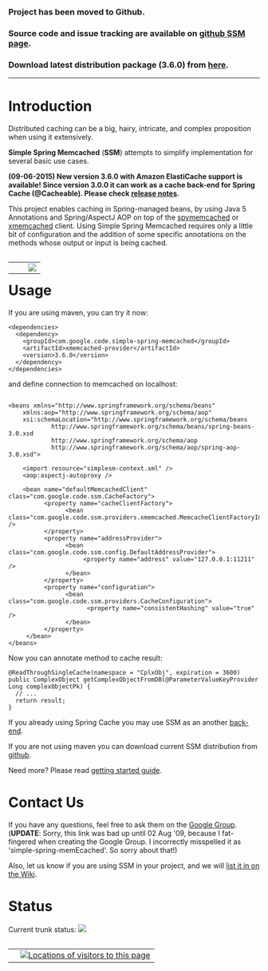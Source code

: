 ### Project has been moved to Github. ###
### Source code and issue tracking are available on [github SSM page](https://github.com/ragnor/simple-spring-memcached). ###
### Download latest distribution package (3.6.0) from [here](https://github.com/ragnor/simple-spring-memcached/releases/download/3.6.0/simple-spring-memcached-3.6.0-dist.zip). ###

---



# Introduction #

Distributed caching can be a big, hairy, intricate, and complex proposition when using it extensively.

**Simple Spring Memcached** (**SSM**) attempts to simplify implementation for several basic use cases.

**(09-06-2015) New version 3.6.0 with Amazon ElastiCache support is available! Since version 3.0.0 it can work as a cache back-end for Spring Cache (@Cacheable). Please check [release notes](ReleaseNotes.md).**

This project enables caching in Spring-managed beans, by using Java 5 Annotations and Spring/AspectJ AOP on top of the [spymemcached](http://code.google.com/p/spymemcached/) or [xmemcached](http://code.google.com/p/xmemcached/) client. Using Simple Spring Memcached requires only a little bit of configuration and the addition of some specific annotations on the methods whose output or input is being cached.

<table align='left' cellspacing='20'> <tr> <td><wiki:gadget url="https://www.ohloh.net/p/56137/widgets/project_users.xml" height="125" border="0"/></td>  <td> <wiki:gadget url="https://www.ohloh.net/p/56137/widgets/project_partner_badge.xml" height="70" border="0"/> </td>
<td> <a href='https://ragnor.ci.cloudbees.com'><img src='http://web-static-cloudfront.s3.amazonaws.com/images/badges/BuiltOnDEV.png' /></a> </td>
</tr> </table>

# Usage #

If you are using maven, you can try it now:
```
<dependencies>
  <dependency>
    <groupId>com.google.code.simple-spring-memcached</groupId>
    <artifactId>xmemcached-provider</artifactId>
    <version>3.6.0</version>
  </dependency> 
</dependencies>
```

and define connection to memcached on localhost:
```

<beans xmlns="http://www.springframework.org/schema/beans" 
    xmlns:aop="http://www.springframework.org/schema/aop"
    xsi:schemaLocation="http://www.springframework.org/schema/beans
            http://www.springframework.org/schema/beans/spring-beans-3.0.xsd
            http://www.springframework.org/schema/aop
            http://www.springframework.org/schema/aop/spring-aop-3.0.xsd">

    <import resource="simplesm-context.xml" />
    <aop:aspectj-autoproxy />

    <bean name="defaultMemcachedClient" class="com.google.code.ssm.CacheFactory">
          <property name="cacheClientFactory">
                <bean class="com.google.code.ssm.providers.xmemcached.MemcacheClientFactoryImpl" />
          </property>
          <property name="addressProvider">
                <bean class="com.google.code.ssm.config.DefaultAddressProvider">
                     <property name="address" value="127.0.0.1:11211" />
                </bean>
          </property>
          <property name="configuration">
                <bean class="com.google.code.ssm.providers.CacheConfiguration">
                      <property name="consistentHashing" value="true" />
                </bean>
          </property>
     </bean>
</beans>
```

Now you can annotate method to cache result:
```
@ReadThroughSingleCache(namespace = "CplxObj", expiration = 3600)
public ComplexObject getComplexObjectFromDB(@ParameterValueKeyProvider Long complexObjectPk) {
  // ...
  return result;
}
```

If you already using Spring Cache you may use SSM as an another [back-end](Getting_Started#Spring_3.1_Cache_Integration.md).

If you are not using maven you can download current SSM distribution from [github](https://github.com/ragnor/simple-spring-memcached/releases/download/3.6.0/simple-spring-memcached-3.6.0-dist.zip).

Need more? Please read [getting started guide](Getting_Started.md).

# Contact Us #
If you have any questions, feel free to ask them on the [Google Group](http://groups.google.com/group/simple-spring-memecached). (**UPDATE**: Sorry, this link was bad up until 02 Aug '09, because I fat-fingered when creating the Google Group. I incorrectly misspelled it as 'simple-spring-memEcached'. So sorry about that!)

Also, let us know if you are using SSM in your project, and we will [list it in on the Wiki](ProjectsUsingSSM.md).

# Status #
Current trunk status: <a href='https://ragnor.ci.cloudbees.com/job/Simple%20Spring%20Memcached%20(SSM)/'><img src='https://ragnor.ci.cloudbees.com/job/Simple%20Spring%20Memcached%20(SSM)/badge/icon?abc=sth.png'></img></a>

<table align='left' cellspacing='20'> <tr><td> <wiki:gadget url="https://www.ohloh.net/p/56137/widgets/project_basic_stats.xml" height="235" width="360" border="0"/> </td><td valign='middle'> <a href='http://www3.clustrmaps.com/user/f27f046a'><img src='http://www3.clustrmaps.com/stats/maps-no_clusters/code.google.com-p-simple-spring-memcached-thumb.jpg' alt='Locations of visitors to this page' /> </a> </td>
</tr> </table>
